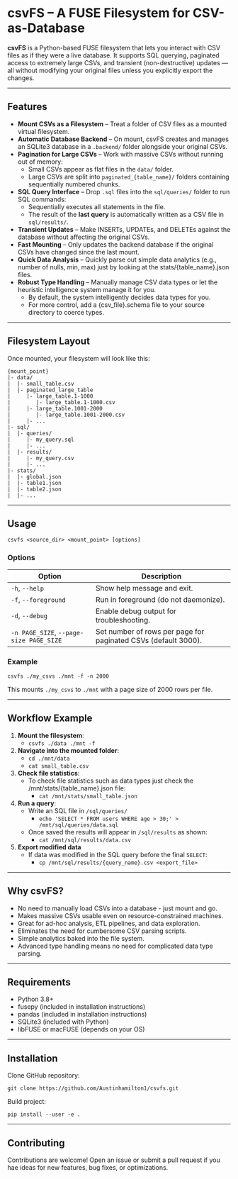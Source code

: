 # csvFS – A FUSE Filesystem for CSV-as-Database  

**csvFS** is a Python-based FUSE filesystem that lets you interact with CSV files as if they were a live database. It supports SQL querying, paginated access to extremely large CSVs, and transient (non-destructive) updates — all without modifying your original files unless you explicitly export the changes.  

---

## Features  

- **Mount CSVs as a Filesystem** – Treat a folder of CSV files as a mounted virtual filesystem.  
- **Automatic Database Backend** – On mount, csvFS creates and manages an SQLite3 database in a `.backend/` folder alongside your original CSVs.  
- **Pagination for Large CSVs** – Work with massive CSVs without running out of memory:
  - Small CSVs appear as flat files in the `data/` folder.
  - Large CSVs are split into `paginated_{table_name}/` folders containing sequentially numbered chunks.  
- **SQL Query Interface** – Drop `.sql` files into the `sql/queries/` folder to run SQL commands:
  - Sequentially executes all statements in the file.
  - The result of the **last query** is automatically written as a CSV file in `sql/results/`.  
- **Transient Updates** – Make INSERTs, UPDATEs, and DELETEs against the database without affecting the original CSVs.  
- **Fast Mounting** – Only updates the backend database if the original CSVs have changed since the last mount.
- **Quick Data Analysis** – Quickly parse out simple data analytics (e.g., number of nulls, min, max) just by looking at the stats/{table_name}.json files.
- **Robust Type Handling** – Manually manage CSV data types or let the heuristic intelligence system manage it for you.
    - By default, the system intelligently decides data types for you.
    - For more control, add a {csv_file}.schema file to your source directory to coerce types.

---

## Filesystem Layout  

Once mounted, your filesystem will look like this:  

```
{mount_point}
|- data/
|  |- small_table.csv
|  |- paginated_large_table
|     |- large_table.1-1000
|        |- large_table.1-1000.csv
|     |- large_table.1001-2000
|        |- large_table.1001-2000.csv
|     |- ...
|- sql/
|  |- queries/
|     |- my_query.sql
|     |- ...
|  |- results/
|     |- my_query.csv
|     |- ...
|- stats/
|  |- global.json
|  |- table1.json
|  |- table2.json
|  |- ...
```

---

## Usage

`csvfs <source_dir> <mount_point> [options]`

### Options

| **Option** | **Description** |
| --- | --- |
| `-h`, `--help` | Show help message and exit. |
| `-f`, `--foreground` | Run in foreground (do not daemonize). |
| `-d`, `--debug` | Enable debug output for troubleshooting. |
| `-n PAGE_SIZE`, `--page-size PAGE_SIZE` | Set number of rows per page for paginated CSVs (default 3000). |

### Example

`csvfs ./my_csvs ./mnt -f -n 2000`

This mounts `./my_csvs` to `./mnt` with a page size of 2000 rows per file.

---

## Workflow Example

1. **Mount the filesystem**:
    - `csvfs ./data ./mnt -f`
2. **Navigate into the mounted folder**:
    - `cd ./mnt/data`
    - `cat small_table.csv`
3. **Check file statistics**:
    - To check file statistics such as data types just check the /mnt/stats/{table_name}.json file:
        - `cat /mnt/stats/small_table.json`
4. **Run a query**:
    - Write an SQL file in `/sql/queries/`
        - `echo 'SELECT * FROM users WHERE age > 30;' > /mnt/sql/queries/data.sql`
    - Once saved the results will appear in `/sql/results` as shown:
        - `cat /mnt/sql/results/data.csv`
5. **Export modified data**
    - If data was modified in the SQL query before the final `SELECT`:
        - `cp /mnt/sql/results/{query_name}.csv <export_file>`

---

## Why csvFS?

- No need to manually load CSVs into a database - just mount and go.
- Makes massive CSVs usable even on resource-constrained machines.
- Great for ad-hoc analysis, ETL pipelines, and data exploration.
- Eliminates the need for cumbersome CSV parsing scripts.
- Simple analytics baked into the file system.
- Advanced type handling means no need for complicated data type parsing.

---

## Requirements

- Python 3.8+
- fusepy (included in installation instructions)
- pandas (included in installation instructions)
- SQLite3 (included with Python)
- libFUSE or macFUSE (depends on your OS)
---

## Installation

Clone GitHub repository:

`git clone https://github.com/Austinhamilton1/csvfs.git`

Build project:

`pip install --user -e .`

---

## Contributing

Contributions are welcome! Open an issue or submit a pull request if you hae ideas for new features, bug fixes, or optimizations.
